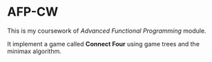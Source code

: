 # AFP-CW

This is my coursework of *Advanced Functional Programming* module.

It implement a game called **Connect Four** using game trees and the minimax algorithm.
